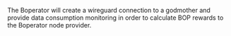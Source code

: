 The Boperator will create a wireguard connection to a godmother and provide data consumption monitoring in order to calculate BOP rewards to the Boperator node provider. 
